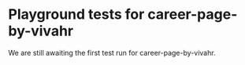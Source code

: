 # Playground tests for career-page-by-vivahr
We are still awaiting the first test run for career-page-by-vivahr.
